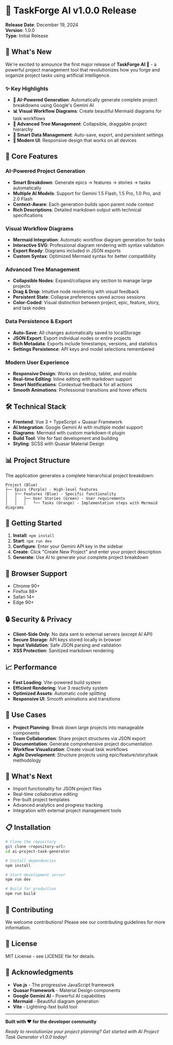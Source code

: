 # 🎉 TaskForge AI v1.0.0 Release

**Release Date**: December 19, 2024  
**Version**: 1.0.0  
**Type**: Initial Release

## 🚀 What's New

We're excited to announce the first major release of **TaskForge AI 🔨** - a powerful project management tool that revolutionizes how you forge and organize project tasks using artificial intelligence.

### ✨ Key Highlights

- **🤖 AI-Powered Generation**: Automatically generate complete project breakdowns using Google's Gemini AI
- **📊 Visual Workflow Diagrams**: Create beautiful Mermaid diagrams for task workflows
- **🌳 Advanced Tree Management**: Collapsible, draggable project hierarchy
- **💾 Smart Data Management**: Auto-save, export, and persistent settings
- **📱 Modern UI**: Responsive design that works on all devices

## 🎯 Core Features

### AI-Powered Project Generation

- **Smart Breakdown**: Generate epics → features → stories → tasks automatically
- **Multiple AI Models**: Support for Gemini 1.5 Flash, 1.5 Pro, 1.0 Pro, and 2.0 Flash
- **Context-Aware**: Each generation builds upon parent node context
- **Rich Descriptions**: Detailed markdown output with technical specifications

### Visual Workflow Diagrams

- **Mermaid Integration**: Automatic workflow diagram generation for tasks
- **Interactive SVG**: Professional diagram rendering with syntax validation
- **Export Ready**: Diagrams included in JSON exports
- **Custom Syntax**: Optimized Mermaid syntax for better compatibility

### Advanced Tree Management

- **Collapsible Nodes**: Expand/collapse any section to manage large projects
- **Drag & Drop**: Intuitive node reordering with visual feedback
- **Persistent State**: Collapse preferences saved across sessions
- **Color-Coded**: Visual distinction between project, epic, feature, story, and task nodes

### Data Persistence & Export

- **Auto-Save**: All changes automatically saved to localStorage
- **JSON Export**: Export individual nodes or entire projects
- **Rich Metadata**: Exports include timestamps, versions, and statistics
- **Settings Persistence**: API keys and model selections remembered

### Modern User Experience

- **Responsive Design**: Works on desktop, tablet, and mobile
- **Real-time Editing**: Inline editing with markdown support
- **Smart Notifications**: Contextual feedback for all actions
- **Smooth Animations**: Professional transitions and hover effects

## 🛠️ Technical Stack

- **Frontend**: Vue 3 + TypeScript + Quasar Framework
- **AI Integration**: Google Gemini AI with multiple model support
- **Diagrams**: Mermaid with custom markdown-it plugin
- **Build Tool**: Vite for fast development and building
- **Styling**: SCSS with Quasar Material Design

## 📊 Project Structure

The application generates a complete hierarchical project breakdown:

```
Project (Blue)
├── Epics (Purple) - High-level features
│   ├── Features (Blue) - Specific functionality
│   │   ├── User Stories (Green) - User requirements
│   │   │   └── Tasks (Orange) - Implementation steps with Mermaid diagrams
```

## 🚀 Getting Started

1. **Install**: `npm install`
2. **Start**: `npm run dev`
3. **Configure**: Enter your Gemini API key in the sidebar
4. **Create**: Click "Create New Project" and enter your project description
5. **Generate**: Use AI to generate your complete project breakdown

## 📱 Browser Support

- Chrome 90+
- Firefox 88+
- Safari 14+
- Edge 90+

## 🔒 Security & Privacy

- **Client-Side Only**: No data sent to external servers (except AI API)
- **Secure Storage**: API keys stored locally in browser
- **Input Validation**: Safe JSON parsing and validation
- **XSS Protection**: Sanitized markdown rendering

## 📈 Performance

- **Fast Loading**: Vite-powered build system
- **Efficient Rendering**: Vue 3 reactivity system
- **Optimized Assets**: Automatic code splitting
- **Responsive UI**: Smooth animations and transitions

## 🎯 Use Cases

- **Project Planning**: Break down large projects into manageable components
- **Team Collaboration**: Share project structures via JSON export
- **Documentation**: Generate comprehensive project documentation
- **Workflow Visualization**: Create visual task workflows
- **Agile Development**: Structure projects using epic/feature/story/task methodology

## 🔮 What's Next

- Import functionality for JSON project files
- Real-time collaborative editing
- Pre-built project templates
- Advanced analytics and progress tracking
- Integration with external project management tools

## 📋 Installation

```bash
# Clone the repository
git clone <repository-url>
cd ai-project-task-generator

# Install dependencies
npm install

# Start development server
npm run dev

# Build for production
npm run build
```

## 🤝 Contributing

We welcome contributions! Please see our contributing guidelines for more information.

## 📄 License

MIT License - see LICENSE file for details.

## 🙏 Acknowledgments

- **Vue.js** - The progressive JavaScript framework
- **Quasar Framework** - Material Design components
- **Google Gemini AI** - Powerful AI capabilities
- **Mermaid** - Beautiful diagram generation
- **Vite** - Lightning-fast build tool

---

**Built with ❤️ for the developer community**

_Ready to revolutionize your project planning? Get started with AI Project Task Generator v1.0.0 today!_
